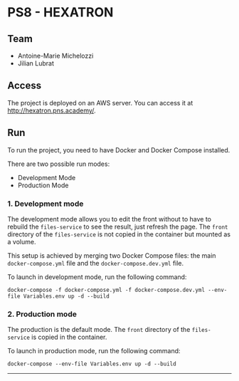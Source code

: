 # PS8 - HEXATRON

## Team

- Antoine-Marie Michelozzi
- Jilian Lubrat

## Access

The project is deployed on an AWS server. You can access it at http://hexatron.pns.academy/.

## Run

To run the project, you need to have Docker and Docker Compose installed.

There are two possible run modes:

- Development Mode
- Production Mode

### 1. Development mode

The development mode allows you to edit the front without to have to rebuild the ```files-service``` to see the result, just refresh the page.
The ```front``` directory of the ```files-service``` is not copied in the container but mounted as a volume.

This setup is achieved by merging two Docker Compose files: the main ```docker-compose.yml``` file and the ```docker-compose.dev.yml``` file.

To launch in development mode, run the following command:

 ``` 
 docker-compose -f docker-compose.yml -f docker-compose.dev.yml --env-file Variables.env up -d --build 
 ```

### 2. Production mode

The production is the default mode. The ```front``` directory of the ```files-service``` is copied in the container.

To launch in production mode, run the following command:

 ``` 
 docker-compose --env-file Variables.env up -d --build 
 ```

---
